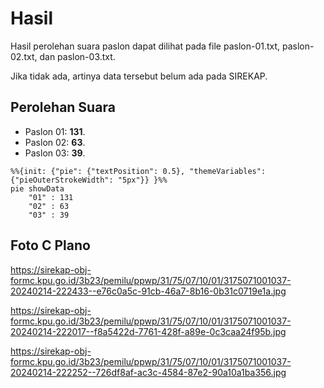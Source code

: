 # Hasil

Hasil perolehan suara paslon dapat dilihat pada file paslon-01.txt, paslon-02.txt, dan paslon-03.txt.

Jika tidak ada, artinya data tersebut belum ada pada SIREKAP.

## Perolehan Suara

 * Paslon 01: **131**.
 * Paslon 02: **63**.
 * Paslon 03: **39**.

```mermaid
%%{init: {"pie": {"textPosition": 0.5}, "themeVariables": {"pieOuterStrokeWidth": "5px"}} }%%
pie showData
    "01" : 131
    "02" : 63
    "03" : 39
```
## Foto C Plano

https://sirekap-obj-formc.kpu.go.id/3b23/pemilu/ppwp/31/75/07/10/01/3175071001037-20240214-222433--e76c0a5c-91cb-46a7-8b16-0b31c0719e1a.jpg

https://sirekap-obj-formc.kpu.go.id/3b23/pemilu/ppwp/31/75/07/10/01/3175071001037-20240214-222017--f8a5422d-7761-428f-a89e-0c3caa24f95b.jpg

https://sirekap-obj-formc.kpu.go.id/3b23/pemilu/ppwp/31/75/07/10/01/3175071001037-20240214-222252--726df8af-ac3c-4584-87e2-90a10a1ba356.jpg

